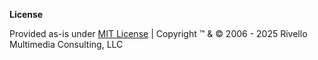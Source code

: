 

**License**

Provided as-is under <a href="./LICENSE">MIT License</a> | Copyright ™ & © 2006 - 2025 Rivello Multimedia Consulting, LLC
